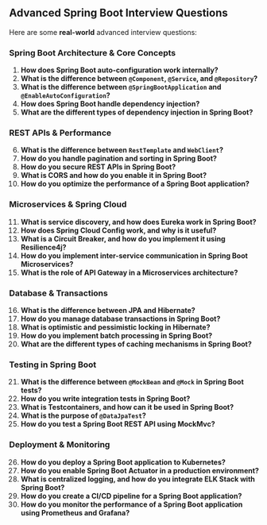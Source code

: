 
## **Advanced Spring Boot Interview Questions**
Here are some **real-world** advanced interview questions:

### **Spring Boot Architecture & Core Concepts**
1. **How does Spring Boot auto-configuration work internally?**
2. **What is the difference between `@Component`, `@Service`, and `@Repository`?**
3. **What is the difference between `@SpringBootApplication` and `@EnableAutoConfiguration`?**
4. **How does Spring Boot handle dependency injection?**
5. **What are the different types of dependency injection in Spring Boot?**

### **REST APIs & Performance**
6. **What is the difference between `RestTemplate` and `WebClient`?**
7. **How do you handle pagination and sorting in Spring Boot?**
8. **How do you secure REST APIs in Spring Boot?**
9. **What is CORS and how do you enable it in Spring Boot?**
10. **How do you optimize the performance of a Spring Boot application?**

### **Microservices & Spring Cloud**
11. **What is service discovery, and how does Eureka work in Spring Boot?**
12. **How does Spring Cloud Config work, and why is it useful?**
13. **What is a Circuit Breaker, and how do you implement it using Resilience4j?**
14. **How do you implement inter-service communication in Spring Boot Microservices?**
15. **What is the role of API Gateway in a Microservices architecture?**

### **Database & Transactions**
16. **What is the difference between JPA and Hibernate?**
17. **How do you manage database transactions in Spring Boot?**
18. **What is optimistic and pessimistic locking in Hibernate?**
19. **How do you implement batch processing in Spring Boot?**
20. **What are the different types of caching mechanisms in Spring Boot?**

### **Testing in Spring Boot**
21. **What is the difference between `@MockBean` and `@Mock` in Spring Boot tests?**
22. **How do you write integration tests in Spring Boot?**
23. **What is Testcontainers, and how can it be used in Spring Boot?**
24. **What is the purpose of `@DataJpaTest`?**
25. **How do you test a Spring Boot REST API using MockMvc?**

### **Deployment & Monitoring**
26. **How do you deploy a Spring Boot application to Kubernetes?**
27. **How do you enable Spring Boot Actuator in a production environment?**
28. **What is centralized logging, and how do you integrate ELK Stack with Spring Boot?**
29. **How do you create a CI/CD pipeline for a Spring Boot application?**
30. **How do you monitor the performance of a Spring Boot application using Prometheus and Grafana?**

